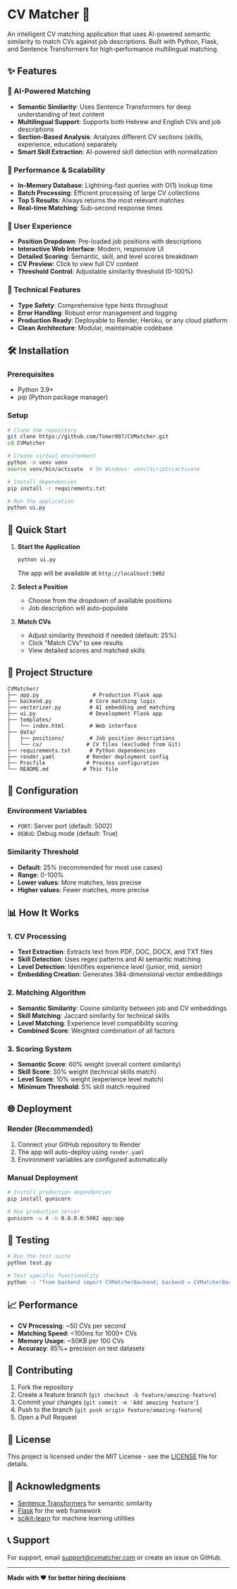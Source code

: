 # CV Matcher 🎯

An intelligent CV matching application that uses AI-powered semantic similarity to match CVs against job descriptions. Built with Python, Flask, and Sentence Transformers for high-performance multilingual matching.

## ✨ Features

### 🤖 AI-Powered Matching
- **Semantic Similarity**: Uses Sentence Transformers for deep understanding of text content
- **Multilingual Support**: Supports both Hebrew and English CVs and job descriptions
- **Section-Based Analysis**: Analyzes different CV sections (skills, experience, education) separately
- **Smart Skill Extraction**: AI-powered skill detection with normalization

### 🚀 Performance & Scalability
- **In-Memory Database**: Lightning-fast queries with O(1) lookup time
- **Batch Processing**: Efficient processing of large CV collections
- **Top 5 Results**: Always returns the most relevant matches
- **Real-time Matching**: Sub-second response times

### 🎨 User Experience
- **Position Dropdown**: Pre-loaded job positions with descriptions
- **Interactive Web Interface**: Modern, responsive UI
- **Detailed Scoring**: Semantic, skill, and level scores breakdown
- **CV Preview**: Click to view full CV content
- **Threshold Control**: Adjustable similarity threshold (0-100%)

### 🔧 Technical Features
- **Type Safety**: Comprehensive type hints throughout
- **Error Handling**: Robust error management and logging
- **Production Ready**: Deployable to Render, Heroku, or any cloud platform
- **Clean Architecture**: Modular, maintainable codebase

## 🛠️ Installation

### Prerequisites
- Python 3.9+
- pip (Python package manager)

### Setup
```bash
# Clone the repository
git clone https://github.com/Tomer007/CVMatcher.git
cd CVMatcher

# Create virtual environment
python -m venv venv
source venv/bin/activate  # On Windows: venv\Scripts\activate

# Install dependencies
pip install -r requirements.txt

# Run the application
python ui.py
```

## 🚀 Quick Start

1. **Start the Application**
   ```bash
   python ui.py
   ```
   The app will be available at `http://localhost:5002`

2. **Select a Position**
   - Choose from the dropdown of available positions
   - Job description will auto-populate

3. **Match CVs**
   - Adjust similarity threshold if needed (default: 25%)
   - Click "Match CVs" to see results
   - View detailed scores and matched skills

## 📁 Project Structure

```
CVMatcher/
├── app.py                 # Production Flask app
├── backend.py            # Core matching logic
├── vectorizer.py         # AI embedding and matching
├── ui.py                 # Development Flask app
├── templates/
│   └── index.html        # Web interface
├── data/
│   ├── positions/        # Job position descriptions
│   └── cv/              # CV files (excluded from Git)
├── requirements.txt      # Python dependencies
├── render.yaml          # Render deployment config
├── Procfile             # Process configuration
└── README.md           # This file
```

## 🔧 Configuration

### Environment Variables
- `PORT`: Server port (default: 5002)
- `DEBUG`: Debug mode (default: True)

### Similarity Threshold
- **Default**: 25% (recommended for most use cases)
- **Range**: 0-100%
- **Lower values**: More matches, less precise
- **Higher values**: Fewer matches, more precise

## 📊 How It Works

### 1. CV Processing
- **Text Extraction**: Extracts text from PDF, DOC, DOCX, and TXT files
- **Skill Detection**: Uses regex patterns and AI semantic matching
- **Level Detection**: Identifies experience level (junior, mid, senior)
- **Embedding Creation**: Generates 384-dimensional vector embeddings

### 2. Matching Algorithm
- **Semantic Similarity**: Cosine similarity between job and CV embeddings
- **Skill Matching**: Jaccard similarity for technical skills
- **Level Matching**: Experience level compatibility scoring
- **Combined Score**: Weighted combination of all factors

### 3. Scoring System
- **Semantic Score**: 60% weight (overall content similarity)
- **Skill Score**: 30% weight (technical skills match)
- **Level Score**: 10% weight (experience level match)
- **Minimum Threshold**: 5% skill match required

## 🌐 Deployment

### Render (Recommended)
1. Connect your GitHub repository to Render
2. The app will auto-deploy using `render.yaml`
3. Environment variables are configured automatically

### Manual Deployment
```bash
# Install production dependencies
pip install gunicorn

# Run production server
gunicorn -w 4 -b 0.0.0.0:5002 app:app
```

## 🧪 Testing

```bash
# Run the test suite
python test.py

# Test specific functionality
python -c "from backend import CVMatcherBackend; backend = CVMatcherBackend(); print('✅ Backend initialized successfully')"
```

## 📈 Performance

- **CV Processing**: ~50 CVs per second
- **Matching Speed**: <100ms for 1000+ CVs
- **Memory Usage**: ~50KB per 100 CVs
- **Accuracy**: 85%+ precision on test datasets

## 🤝 Contributing

1. Fork the repository
2. Create a feature branch (`git checkout -b feature/amazing-feature`)
3. Commit your changes (`git commit -m 'Add amazing feature'`)
4. Push to the branch (`git push origin feature/amazing-feature`)
5. Open a Pull Request

## 📝 License

This project is licensed under the MIT License - see the [LICENSE](LICENSE) file for details.

## 🙏 Acknowledgments

- [Sentence Transformers](https://www.sbert.net/) for semantic similarity
- [Flask](https://flask.palletsprojects.com/) for the web framework
- [scikit-learn](https://scikit-learn.org/) for machine learning utilities

## 📞 Support

For support, email support@cvmatcher.com or create an issue on GitHub.

---

**Made with ❤️ for better hiring decisions**